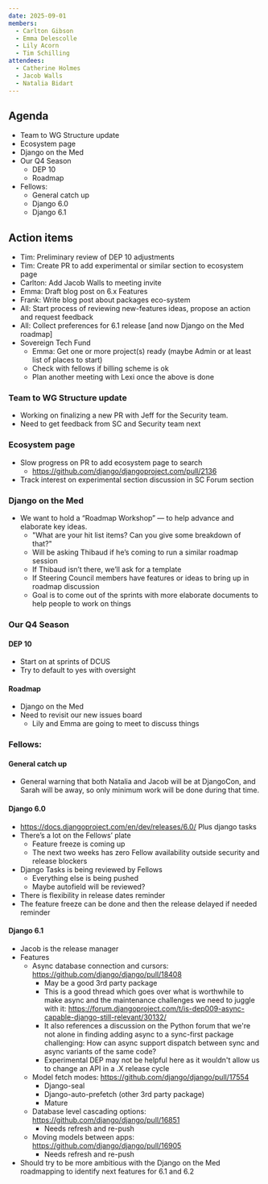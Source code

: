 ```yaml
---
date: 2025-09-01
members:
  - Carlton Gibson
  - Emma Delescolle
  - Lily Acorn
  - Tim Schilling
attendees:
  - Catherine Holmes
  - Jacob Walls
  - Natalia Bidart
---
```


## Agenda

- Team to WG Structure update
- Ecosystem page
- Django on the Med
- Our Q4 Season
    - DEP 10
    - Roadmap
- Fellows:
    - General catch up
    - Django 6.0
    - Django 6.1



## Action items

- Tim: Preliminary review of DEP 10 adjustments
- Tim: Create PR to add experimental or similar section to ecosystem page
- Carlton: Add Jacob Walls to meeting invite
- Emma: Draft blog post on 6.x Features
- Frank: Write blog post about packages eco-system
- All: Start process of reviewing new-features ideas, propose an action and request feedback
- All: Collect preferences for 6.1 release [and now Django on the Med roadmap]
- Sovereign Tech Fund
    - Emma: Get one or more project(s) ready (maybe Admin or at least list of places to start)
    - Check with fellows if billing scheme is ok
    - Plan another meeting with Lexi once the above is done


### Team to WG Structure update

- Working on finalizing a new PR with Jeff for the Security team.
- Need to get feedback from SC and Security team next

### Ecosystem page

- Slow progress on PR to add ecosystem page to search
    - https://github.com/django/djangoproject.com/pull/2136 
- Track interest on experimental section discussion in SC Forum section 


### Django on the Med

- We want to hold a “Roadmap Workshop” — to help advance and elaborate key ideas.
    - "What are your hit list items? Can you give some breakdown of that?"
    - Will be asking Thibaud if he’s coming to run a similar roadmap session
    - If Thibaud isn’t there, we’ll ask for a template
    - If Steering Council members have features or ideas to bring up in roadmap discussion
    - Goal is to come out of the sprints with more elaborate documents to help people to work on things


### Our Q4 Season

#### DEP 10

- Start on at sprints of DCUS
- Try to default to yes with oversight

#### Roadmap

- Django on the Med
- Need to revisit our new issues board
    - Lily and Emma are going to meet to discuss things


### Fellows:

#### General catch up

- General warning that both Natalia and Jacob will be at DjangoCon, and Sarah will be away, so only minimum work will be done during that time.

#### Django 6.0

- https://docs.djangoproject.com/en/dev/releases/6.0/ Plus django tasks
- There’s a lot on the Fellows’ plate
    - Feature freeze is coming up
    - The next two weeks has zero Fellow availability outside security and release blockers
- Django Tasks is being reviewed by Fellows
    - Everything else is being pushed
    - Maybe autofield will be reviewed?
- There is flexibility in release dates reminder
- The feature freeze can be done and then the release delayed if needed reminder


#### Django 6.1

- Jacob is the release manager
- Features
    - Async database connection and cursors: https://github.com/django/django/pull/18408
        - May be a good 3rd party package
        - This is a good thread which goes over what is worthwhile to make async and the maintenance challenges we need to juggle with it: https://forum.djangoproject.com/t/is-dep009-async-capable-django-still-relevant/30132/
        - It also references a discussion on the Python forum that we're not alone in finding adding async to a sync-first package challenging: How can async support dispatch between sync and async variants of the same code?
        - Experimental DEP may not be helpful here as it wouldn't allow us to change an API in a .X release cycle
    - Model fetch modes: https://github.com/django/django/pull/17554
        - Django-seal
        - Django-auto-prefetch (other 3rd party package)
        - Mature
    - Database level cascading options: https://github.com/django/django/pull/16851
        - Needs refresh and re-push
    - Moving models between apps: https://github.com/django/django/pull/16905
        - Needs refresh and re-push
- Should try to be more ambitious with the Django on the Med roadmapping to identify next features for 6.1 and 6.2
